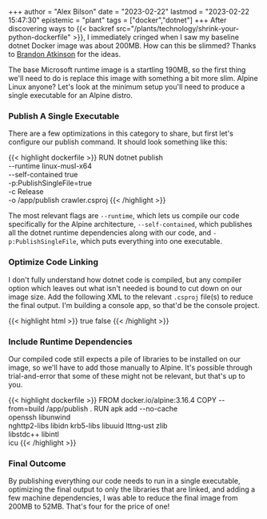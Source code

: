 +++
author = "Alex Bilson"
date = "2023-02-22"
lastmod = "2023-02-22 15:47:30"
epistemic = "plant"
tags = ["docker","dotnet"]
+++
After discovering ways to {{< backref src="/plants/technology/shrink-your-python-dockerfile" >}}, I immediately cringed when I saw my baseline dotnet Docker image was about 200MB. How can this be slimmed? Thanks to [Brandon Atkinson](https://levelup.gitconnected.com/single-file-executables-in-net-core-3-1-and-the-quest-for-a-sub-50mb-docker-container-f44cb1274121) for the ideas.

The base Microsoft runtime image is a startling 190MB, so the first thing we'll need to do is replace this image with something a bit more slim. Alpine Linux anyone? Let's look at the minimum setup you'll need to produce a single executable for an Alpine distro.

### Publish A Single Executable

There are a few optimizations in this category to share, but first let's configure our publish command. It should look something like this:

{{< highlight dockerfile >}}
RUN dotnet publish \
	--runtime linux-musl-x64 \
	--self-contained true \
	-p:PublishSingleFile=true \
	-c Release \
	-o /app/publish crawler.csproj
{{< /highlight >}}

The most relevant flags are `--runtime`, which lets us compile our code specifically for the Alpine architecture, `--self-contained`, which publishes all the dotnet runtime dependencies along with our code, and `-p:PublishSingleFile`, which puts everything into one executable.

### Optimize Code Linking

I don't fully understand how dotnet code is compiled, but any compiler option which leaves out what isn't needed is bound to cut down on our image size. Add the following XML to the relevant `.csproj` file(s) to reduce the final output. I'm building a console app, so that'd be the console project.

{{< highlight html >}}
	<PropertyGroup>
    <PublishTrimmed>true</PublishTrimmed>
    <CrossGenDuringPublish>false</CrossGenDuringPublish>
	</PropertyGroup>
{{< /highlight >}}

### Include Runtime Dependencies

Our compiled code still expects a pile of libraries to be installed on our image, so we'll have to add those manually to Alpine. It's possible through trial-and-error that some of these might not be relevant, but that's up to you.

{{< highlight dockerfile >}}
FROM docker.io/alpine:3.16.4
COPY --from=build /app/publish .
RUN apk add --no-cache \
	openssh libunwind \
	nghttp2-libs libidn krb5-libs libuuid lttng-ust zlib \
	libstdc++ libintl \
	icu
{{< /highlight >}}

### Final Outcome

By publishing everything our code needs to run in a single executable, optimizing the final output to only the libraries that are linked, and adding a few machine dependencies, I was able to reduce the final image from 200MB to 52MB. That's four for the price of one!
